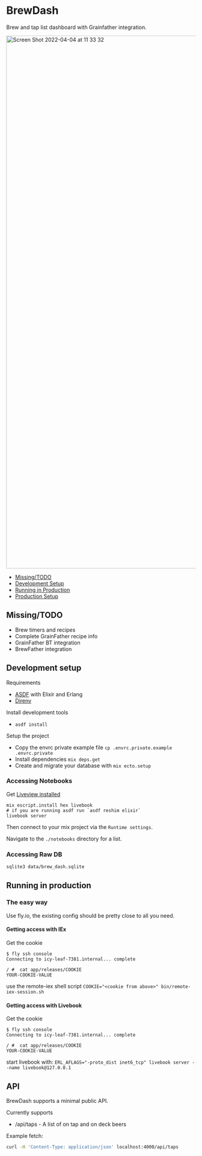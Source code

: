 # BrewDash

Brew and tap list dashboard with Grainfather integration.

<img width="1413" alt="Screen Shot 2022-04-04 at 11 33 32" src="https://user-images.githubusercontent.com/244021/161609092-f93ebee0-e5fa-4e68-ba6c-6f9e52c48cc3.png">

- [Missing/TODO](#missing-todo)
- [Development Setup](#development-setup)
- [Running in Production](#running-in-production)
- [Production Setup](#production-setup)

## Missing/TODO

- Brew timers and recipes
- Complete GrainFather recipe info
- GrainFather BT integration
- BrewFather integration

## Development setup

Requirements
- [ASDF](https://asdf-vm.com/#/) with Elixir and Erlang
- [Direnv](https://direnv.net)

Install development tools

  - `asdf install`

Setup the project

  * Copy the envrc private example file `cp .envrc.private.example .envrc.private`
  * Install dependencies `mix deps.get`
  * Create and migrate your database with `mix ecto.setup`

### Accessing Notebooks

Get [Liveview installed](https://fly.io/blog/livebook-for-app-documentation/)

```
mix escript.install hex livebook
# if you are running asdf run `asdf reshim elixir`
livebook server
```

Then connect to your mix project via the `Runtime settings`.

Navigate to the `./notebooks` directory for a list.

### Accessing Raw DB

`sqlite3 data/brew_dash.sqlite`

## Running in production

### The easy way

Use fly.io, the existing config should be pretty close to all you need.

#### Getting access with IEx

Get the cookie

```
$ fly ssh console
Connecting to icy-leaf-7381.internal... complete

/ #  cat app/releases/COOKIE
YOUR-COOKIE-VALUE
```

use the remote-iex shell script `COOKIE="<cookie from above>" bin/remote-iex-session.sh`

#### Getting access with Livebook

Get the cookie

```
$ fly ssh console
Connecting to icy-leaf-7381.internal... complete

/ #  cat app/releases/COOKIE
YOUR-COOKIE-VALUE
```

start livebook with: `ERL_AFLAGS="-proto_dist inet6_tcp" livebook server --name livebook@127.0.0.1`

## API

BrewDash supports a minimal public API.

Currently supports
  - /api/taps - A list of on tap and on deck beers

Example fetch:

```bash
curl -H 'Content-Type: application/json' localhost:4000/api/taps
```
